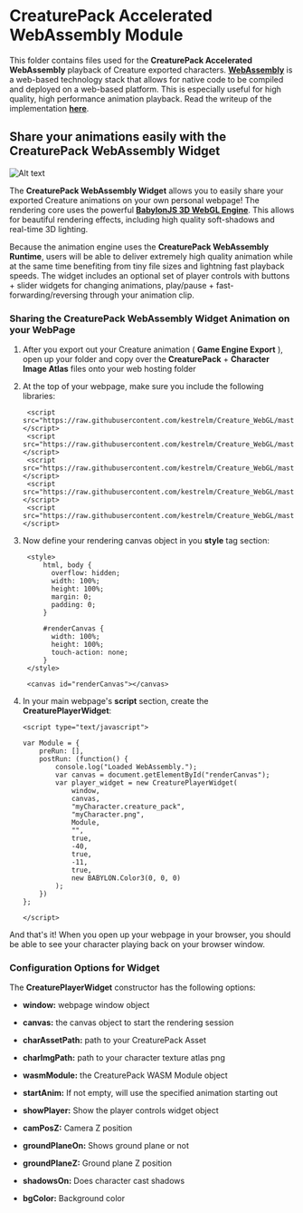 # CreaturePack Accelerated WebAssembly Module

This folder contains files used for the **CreaturePack Accelerated WebAssembly** playback of Creature exported characters. [**WebAssembly**](http://webassembly.org/) is a web-based technology stack that allows for native code to be compiled and deployed on a web-based platform. This is especially useful for high quality, high performance animation playback. Read the writeup of the implementation **[here](<https://medium.com/@kestrelm/creaturepack-high-performance-2d-webgl-character-animation-with-webassembly-72c436bec86c>)**.

## Share your animations easily with the CreaturePack WebAssembly Widget

![Alt text](https://github.com/kestrelm/Creature_WebGL/blob/master/packPlayer.png)

The **CreaturePack WebAssembly Widget** allows you to easily share your exported Creature animations on your own personal webpage! The rendering core uses the powerful [**BabylonJS 3D WebGL Engine**](https://www.babylonjs.com/). This allows for beautiful rendering effects, including high quality soft-shadows and real-time 3D lighting.

Because the animation engine uses the **CreaturePack WebAssembly Runtime**, users will be able to deliver extremely high quality animation while at the same time benefiting from tiny file sizes and lightning fast playback speeds. The widget includes an optional set of player controls with buttons + slider widgets for changing animations, play/pause + fast-forwarding/reversing through your animation clip.

### Sharing the CreaturePack WebAssembly Widget Animation on your WebPage

1. After you export out your Creature animation ( **Game Engine Export** ), open up your folder and copy over the **CreaturePack** + **Character Image Atlas** files onto your web hosting folder

2. At the top of your webpage, make sure you include the following libraries:

        <script src="https://raw.githubusercontent.com/kestrelm/Creature_WebGL/master/babylon.js"></script>
        <script src="https://raw.githubusercontent.com/kestrelm/Creature_WebGL/master/babylon.gui.min.js"></script>
        <script src="https://raw.githubusercontent.com/kestrelm/Creature_WebGL/master/wasm/CreatureWASMUtils.js"></script>        
        <script src="https://raw.githubusercontent.com/kestrelm/Creature_WebGL/master/wasm/CreaturePackBabylonWASMRenderer.js"></script>        
        <script src="https://raw.githubusercontent.com/kestrelm/Creature_WebGL/master/wasm/CreaturePlayerWidget.js"></script>      


3. Now define your rendering canvas object in you **style** tag section:

		<style>
			html, body {
			  overflow: hidden;
			  width: 100%;
			  height: 100%;
			  margin: 0;
			  padding: 0;
			}
  
			#renderCanvas {
			  width: 100%;
			  height: 100%;
			  touch-action: none;
			}
		</style>

        <canvas id="renderCanvas"></canvas>

4.  In your main webpage's **script** section, create the **CreaturePlayerWidget**:

        <script type="text/javascript">

        var Module = {
            preRun: [],
            postRun: (function() {
    			console.log("Loaded WebAssembly.");
    			var canvas = document.getElementById("renderCanvas");
    			var player_widget = new CreaturePlayerWidget(
    				window,
    				canvas,
    				"myCharacter.creature_pack",
    				"myCharacter.png",
    				Module,
    				"",
    				true,
    				-40,
    				true,
    				-11,
    				true,
    				new BABYLON.Color3(0, 0, 0)
    			);
            })
        };  

        </script>

And that's it! When you open up your webpage in your browser, you should be able to see your character playing back on your browser window.

### Configuration Options for Widget

The **CreaturePlayerWidget** constructor has the following options:

- **window:** webpage window object

- **canvas:** the canvas object to start the rendering session

- **charAssetPath:** path to your CreaturePack Asset

- **charImgPath:** path to your character texture atlas png

- **wasmModule:** the CreaturePack WASM Module object

- **startAnim:** If not empty, will use the specified animation starting out

- **showPlayer:** Show the player controls widget object

- **camPosZ:** Camera Z position

- **groundPlaneOn:** Shows ground plane or not

- **groundPlaneZ:** Ground plane Z position

- **shadowsOn:** Does character cast shadows

- **bgColor:** Background color


    
